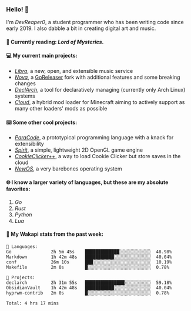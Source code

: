 ### Hello! 👋

I'm _DevReaper0_, a student programmer who has been writing code since early 2019. I also dabble a bit in creating digital art and music.

#### 📖 Currently reading: *Lord of Mysteries*.

#### 💻 My current main projects:

-   _[Libra](https://github.com/LibraMusic)_, a new, open, and extensible music service
-   _[Nova](https://github.com/LibraMusic/Nova)_, a [GoReleaser](https://github.com/goreleaser/goreleaser) fork with additional features and some breaking changes
-   _[DeclArch](https://github.com/DevReaper0/declarch)_, a tool for declaratively managing (currently only Arch Linux) systems
-   _[Cloud](https://github.com/CloudLoaderMC/CloudLoader)_, a hybrid mod loader for Minecraft aiming to actively support as many other loaders' mods as possible

#### ⌨️ Some other cool projects:

-   _[ParaCode](https://github.com/ParaCodeLang/ParaCode)_, a prototypical programming language with a knack for extensibility
-   _[Spirit](https://gitlab.com/DevReaper0/SpiritEngine)_, a simple, lightweight 2D OpenGL game engine
-   _[CookieClicker++](https://github.com/DevReaper0/CookieClickerPlusPlus)_, a way to load Cookie Clicker but store saves in the cloud
-   _[NewOS](https://github.com/DevReaper0/NewOS)_, a very barebones operating system

#### 🌐 I know a larger variety of languages, but these are my absolute favorites:

1. _Go_
2. _Rust_
3. _Python_
4. _Lua_

#### 📡 My Wakapi stats from the past week:

```text
💾 Languages:
Go               2h 5m 45s    █████████████░░░░░░░░░░░░  48.98%
Markdown         1h 42m 48s   ███████████░░░░░░░░░░░░░░  40.04%
conf             26m 10s      ███░░░░░░░░░░░░░░░░░░░░░░  10.19%
Makefile         2m 0s        █░░░░░░░░░░░░░░░░░░░░░░░░  0.78%

💼 Projects:
declarch         2h 31m 55s   ███████████████░░░░░░░░░░  59.18%
ObsidianVault    1h 42m 48s   ███████████░░░░░░░░░░░░░░  40.04%
hyprwm-contrib   2m 0s        █░░░░░░░░░░░░░░░░░░░░░░░░  0.78%

Total: 4 hrs 17 mins
```
